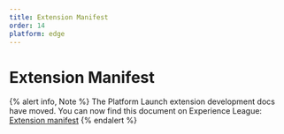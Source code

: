 ```yaml
---
title: Extension Manifest
order: 14
platform: edge
---
```


# Extension Manifest

{% alert info, Note %}
The Platform Launch extension development docs have moved. You can now find this document on Experience League: [Extension manifest](https://experienceleague.adobe.com/docs/launch/using/extension-dev/manifest.html)
{% endalert %}
